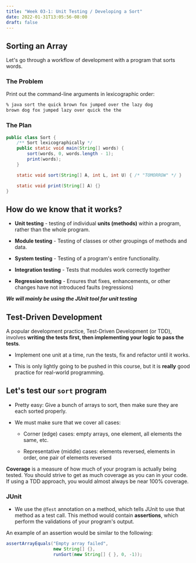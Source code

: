 ```yaml
---
title: "Week 03-1: Unit Testing / Developing a Sort"
date: 2022-01-31T13:05:56-08:00
draft: false
---
```


## Sorting an Array

Let's go through a workflow of development with a program that sorts words.

### The Problem

Print out the command-line arguments in lexicographic order:

```sh
% java sort the quick brown fox jumped over the lazy dog
brown dog fox jumped lazy over quick the the
```

### The Plan

```java
public class Sort {
    /** Sort lexicographically */
    public static void main(String[] words) {
        sort(words, 0, words.length - 1);
        print(words);
    }

    static void sort(String[] A, int L, int U) { /* "TOMORROW" */ }

    static void print(String[] A) {}
}
```



## How do we know that it works?

- **Unit testing** - testing of individual **units (methods)** within a program, rather than the whole program.

- **Module testing** - Testing of classes or other groupings of methods and data.

- **System testing** - Testing of a program's entire functionality.

- **Integration testing** - Tests that modules work correctly together

- **Regression testing** - Ensures that fixes, enhancements, or other changes have not introduced faults (regressions)

***We will mainly be using the JUnit tool for unit testing***

## Test-Driven Development

A popular development practice, Test-Driven Development (or TDD), involves **writing the tests first, then implementing your logic to pass the tests**.

- Implement one unit at a time, run the tests, fix and refactor until it works.

- This is only lightly going to be pushed in this course, but it is **really** good practice for real-world programming.

## Let's test our `sort` program

- Pretty easy: Give a bunch of arrays to sort, then make sure they are each sorted properly.

- We must make sure that we cover all cases:
    - Corner (edge) cases: empty arrays, one element, all elements the same, etc.

    - Representative (middle) cases: elements reversed, elements in order, one pair of elements reversed

**Coverage** is a measure of how much of your program is actually being tested. You should strive to get as much coverage as you can in your code. If using a TDD approach, you would almost always be near 100% coverage.

### JUnit

- We use the `@Test` annotation on a method, which tells JUnit to use that method as a test call. This method would contain **assertions**, which perform the validations of your program's output.

An example of an assertion would be similar to the following:

```java
assertArrayEquals("Empty array failed", 
                  new String[] {}, 
                  runSort(new String[] { }, 0, -1));
```
